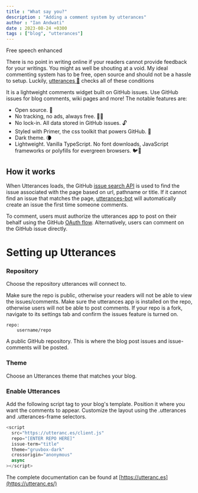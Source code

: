 ```yaml
---
title : "What say you?"
description : "Adding a comment system by utterances"
author : "Ian Andwati"
date : 2023-08-24 +0300
tags : ["blog", "utterances"]
---
```


Free speech enhanced

<!-- more -->

There is no point in writing online if your readers cannot provide feedback for your writings. You might as well be shouting at a void. My ideal commenting system has to be free, open source and should not be a hassle to setup. Luckily, [utterances 🔮](https://github.com/utterance/utterances) checks all of these conditions

It is a lightweight comments widget built on GitHub issues. Use GitHub issues for blog comments, wiki pages and more! The notable features are:

- Open source. 🙌
- No tracking, no ads, always free. 📡🚫
- No lock-in. All data stored in GitHub issues. 🔓
- Styled with Primer, the css toolkit that powers GitHub. 💅
- Dark theme. 🌘
- Lightweight. Vanilla TypeScript. No font downloads, JavaScript frameworks or polyfills for evergreen browsers. 🐦🌲

## How it works

When Utterances loads, the GitHub [issue search API](https://developer.github.com/v3/search/#search-issues) is used to find the issue associated with the page based on url, pathname or title. If it cannot find an issue that matches the page, [utterances-bot](https://github.com/utterances-bot) will automatically create an issue the first time someone comments.

To comment, users must authorize the utterances app to post on their behalf using the GitHub [OAuth flow](https://developer.github.com/v3/oauth/#web-application-flow). Alternatively, users can comment on the GitHub issue directly.

# Setting up Utterances

### Repository

Choose the repository utterances will connect to.

Make sure the repo is public, otherwise your readers will not be able to view the issues/comments.
Make sure the utterances app is installed on the repo, otherwise users will not be able to post comments.
If your repo is a fork, navigate to its settings tab and confirm the issues feature is turned on.

```
repo:
    username/repo
```

A public GitHub repository. This is where the blog post issues and issue-comments will be posted.

### Theme

Choose an Utterances theme that matches your blog.

### Enable Utterances

Add the following script tag to your blog's template. Position it where you want the comments to appear. Customize the layout using the .utterances and .utterances-frame selectors.

```js
<script
  src="https://utteranc.es/client.js"
  repo="[ENTER REPO HERE]"
  issue-term="title"
  theme="gruvbox-dark"
  crossorigin="anonymous"
  async
></script>
```

The complete documentation can be found at [https://utteranc.es](https://utteranc.es/)
